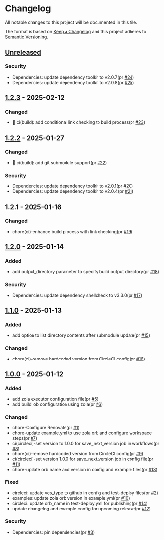 # Changelog

All notable changes to this project will be documented in this file.

The format is based on [Keep a Changelog](https://keepachangelog.com/en/1.0.0/)
and this project adheres to [Semantic Versioning](https://semver.org/spec/v2.0.0.html).

## [Unreleased]

### Security

- Dependencies: update dependency toolkit to v2.0.7(pr [#24])
- Dependencies: update dependency toolkit to v2.0.8(pr [#25])

## [1.2.3] - 2025-02-12

### Changed

- 👷 ci(build): add conditional link checking to build process(pr [#23])

## [1.2.2] - 2025-01-27

### Changed

- 👷 ci(build): add git submodule support(pr [#22])

### Security

- Dependencies: update dependency toolkit to v2.0.1(pr [#20])
- Dependencies: update dependency toolkit to v2.0.4(pr [#21])

## [1.2.1] - 2025-01-16

### Changed

- chore(ci)-enhance build process with link checking(pr [#19])

## [1.2.0] - 2025-01-14

### Added

- add output_directory parameter to specify build output directory(pr [#18])

### Security

- Dependencies: update dependency shellcheck to v3.3.0(pr [#17])

## [1.1.0] - 2025-01-13

### Added

- add option to list directory contents after submodule update(pr [#15])

### Changed

- chore(ci)-remove hardcoded version from CircleCI config(pr [#16])

## [1.0.0] - 2025-01-12

### Added

- add zola executor configuration file(pr [#5])
- add build job configuration using zola(pr [#6])

### Changed

- chore-Configure Renovate(pr [#1])
- chore-update example.yml to use zola orb and configure workspace steps(pr [#7])
- ci(circleci)-set version to 1.0.0 for save_next_version job in workflows(pr [#8])
- chore(ci)-remove hardcoded version from CircleCI config(pr [#9])
- ci(circleci)-set version 1.0.0 for save_next_version job in config file(pr [#11])
- chore-update orb name and version in config and example files(pr [#13])

### Fixed

- circleci: update vcs_type to github in config and test-deploy files(pr [#2])
- examples: update zola orb version in example.yml(pr [#10])
- circleci: update orb_name in test-deploy.yml for publishing(pr [#14])
- update changelog and example config for upcoming release(pr [#12])

### Security

- Dependencies: pin dependencies(pr [#3])

[#2]: https://github.com/jerus-org/zola-orb/pull/2
[#1]: https://github.com/jerus-org/zola-orb/pull/1
[#3]: https://github.com/jerus-org/zola-orb/pull/3
[#5]: https://github.com/jerus-org/zola-orb/pull/5
[#6]: https://github.com/jerus-org/zola-orb/pull/6
[#7]: https://github.com/jerus-org/zola-orb/pull/7
[#8]: https://github.com/jerus-org/zola-orb/pull/8
[#9]: https://github.com/jerus-org/zola-orb/pull/9
[#10]: https://github.com/jerus-org/zola-orb/pull/10
[#11]: https://github.com/jerus-org/zola-orb/pull/11
[#12]: https://github.com/jerus-org/zola-orb/pull/12
[#13]: https://github.com/jerus-org/zola-orb/pull/13
[#14]: https://github.com/jerus-org/zola-orb/pull/14
[#15]: https://github.com/jerus-org/zola-orb/pull/15
[#16]: https://github.com/jerus-org/zola-orb/pull/16
[#17]: https://github.com/jerus-org/zola-orb/pull/17
[#18]: https://github.com/jerus-org/zola-orb/pull/18
[#19]: https://github.com/jerus-org/zola-orb/pull/19
[#20]: https://github.com/jerus-org/zola-orb/pull/20
[#21]: https://github.com/jerus-org/zola-orb/pull/21
[#22]: https://github.com/jerus-org/zola-orb/pull/22
[#23]: https://github.com/jerus-org/zola-orb/pull/23
[#24]: https://github.com/jerus-org/zola-orb/pull/24
[#25]: https://github.com/jerus-org/zola-orb/pull/25
[Unreleased]: https://github.com/jerus-org/zola-orb/compare/v1.2.3...HEAD
[1.2.3]: https://github.com/jerus-org/zola-orb/compare/v1.2.2...v1.2.3
[1.2.2]: https://github.com/jerus-org/zola-orb/compare/v1.2.1...v1.2.2
[1.2.1]: https://github.com/jerus-org/zola-orb/compare/v1.2.0...v1.2.1
[1.2.0]: https://github.com/jerus-org/zola-orb/compare/v1.1.0...v1.2.0
[1.1.0]: https://github.com/jerus-org/zola-orb/compare/v1.0.0...v1.1.0
[1.0.0]: https://github.com/jerus-org/zola-orb/releases/tag/v1.0.0
